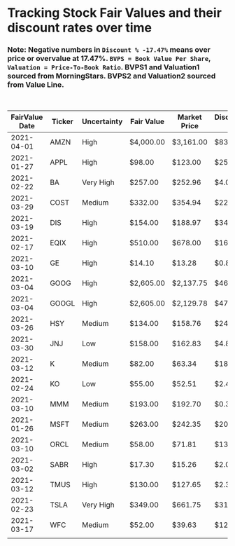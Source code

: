 # Tracking Stock Fair Values and their discount rates over time

### Note: Negative numbers in `Discount % -17.47%` means over price or overvalue at 17.47%. `BVPS = Book Value Per Share`, `Valuation = Price-To-Book Ratio`. BVPS1 and Valuation1 sourced from MorningStars. BVPS2 and Valuation2 sourced from Value Line.

<br>

| FairValue Date | Ticker | Uncertainty | Fair Value | Market Price | Discount $ | Discount % | BVPS1  | Valuation1 | BVPS2  | Valuation2 | Update   | Days |
|----------------|--------|-------------|------------|--------------|------------|------------|--------|------------|--------|------------|----------|------|
| 2021-04-01     | AMZN   | High        | $4,000.00  | $3,161.00    | $839.00    | 20.98%     | 185.49 | 17.04      | 234.35 | 13.49      | 4/4/2021 | 3    |
| 2021-01-27     | APPL   | High        | $98.00     | $123.00      | $25.00     | -25.51%    | 3.94   | 31.22      | 5.05   | 24.36      | 4/4/2021 | 67   |
| 2021-02-22     | BA     | Very High   | $257.00    | $252.96      | $4.04      | 1.57%      | -31.38 | -8.06      | -23.35 | -10.83     | 4/4/2021 | 41   |
| 2021-03-29     | COST   | Medium      | $332.00    | $354.94      | $22.94     | -6.91%     | 35.37  | 10.04      | 40.30  | 8.81       | 4/4/2021 | 6    |
| 2021-03-19     | DIS    | High        | $154.00    | $188.97      | $34.97     | -22.71%    | 46.31  | 4.08       | 52.50  | 3.60       | 4/4/2021 | 16   |
| 2021-02-17     | EQIX   | High        | $510.00    | $678.00      | $168.00    | -32.94%    | 119.35 | 5.68       | 132.80 | 5.11       | 4/4/2021 | 46   |
| 2021-03-10     | GE     | High        | $14.10     | $13.28       | $0.82      | 5.82%      | 4.05   | 3.28       | 4.25   | 3.12       | 4/4/2021 | 25   |
| 2021-03-04     | GOOG   | High        | $2,605.00  | $2,137.75    | $467.25    | 17.94%     | 330.12 | 6.48       | 401.85 | 5.32       | 4/4/2021 | 31   |
| 2021-03-04     | GOOGL  | High        | $2,605.00  | $2,129.78    | $475.22    | 18.24%     | 330.12 | 6.45       | 401.85 | 5.30       | 4/4/2021 | 31   |
| 2021-03-26     | HSY    | Medium      | $134.00    | $158.76      | $24.76     | -18.48%    | 10.79  | 14.71      | 13.55  | 11.72      | 4/4/2021 | 9    |
| 2021-03-30     | JNJ    | Low         | $158.00    | $162.83      | $4.83      | -3.06%     | 24.07  | 6.76       | 29.25  | 5.57       | 4/4/2021 | 5    |
| 2021-03-12     | K      | Medium      | $82.00     | $63.34       | $18.66     | 22.76%     | 9.14   | 6.93       | 11.65  | 5.44       | 4/4/2021 | 23   |
| 2021-02-24     | KO     | Low         | $55.00     | $52.51       | $2.49      | 4.53%      | 4.48   | 11.72      | 4.85   | 10.83      | 4/4/2021 | 39   |
| 2021-03-10     | MMM    | Medium      | $193.00    | $192.70      | $0.30      | 0.16%      | 22.22  | 8.67       | 18.60  | 10.36      | 4/4/2021 | 25   |
| 2021-01-26     | MSFT   | Medium      | $263.00    | $242.35      | $20.65     | 7.85%      | 17.27  | 14.03      | 18.60  | 13.03      | 4/4/2021 | 68   |
| 2021-03-10     | ORCL   | Medium      | $58.00     | $71.81       | $13.81     | -23.81%    | 3.09   | 23.24      | 2.50   | 28.72      | 4/4/2021 | 25   |
| 2021-03-02     | SABR   | High        | $17.30     | $15.26       | $2.04      | 11.79%     | 1.12   | 13.63      | 2.30   | 6.63       | 4/4/2021 | 33   |
| 2021-03-12     | TMUS   | High        | $130.00    | $127.65      | $2.35      | 1.81%      | 52.58  | 2.43       | 60.00  | 2.13       | 4/4/2021 | 23   |
| 2021-02-23     | TSLA   | Very High   | $349.00    | $661.75      | $312.75    | -89.61%    | 23.15  | 28.59      | 34.05  | 19.43      | 4/4/2021 | 40   |
| 2021-03-17     | WFC    | Medium      | $52.00     | $39.63       | $12.37     | 23.79%     | 39.61  | 1.00       | 39.90  | 0.99       | 4/4/2021 | 18   |
|                |        |             |            |              |            |            |        |            |        |            |          |      |